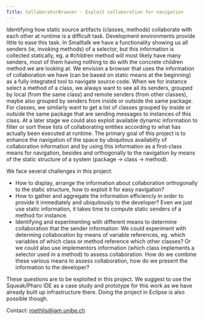 ```yaml
---
Title: CollaboratorBrowser - Exploit collaboration for navigation
---
```


Identifying how static source artifacts (classes, methods) collaborate with each other at runtime is a difficult task. Development environments provide little to ease this task. In Smalltalk we have a functionality showing us all senders (ie, invoking methods) of a selector, but this information is collected statically, eg. a #children method will most likely have many senders, most of them having nothing to do with the concrete children method we are looking at. We envision a browser that uses the information of collaboration we have (can be based on static means at the beginning) as a fully integrated tool to navigate source code. When we for instance select a method of a class, we always want to see all its senders, grouped by local (from the same class) and remote senders (from other classes), maybe also grouped by senders from inside or outside the same package. For classes, we similarly want to get a list of classes grouped by inside or outside the same package that are sending messages to instances of this class. At a later stage we could also exploit available dynamic information to filter or sort these lists of collaborating entities according to what has actually been executed at runtime. 
The primary goal of this project is to enhance the navigation of the space by ubiquitous availabilty of collaboration information and by using this information as a first-class means for navigation, besides and orthogonally to the navigation by means of the static structure of a system (package -> class ->  method). 

We face several challenges in this project:

-  How to display, arrange the information about collaboration orthogonally to the static structure, how to exploit it for easy navigation?
-  How to gather and aggregate the information efficiencly in order to provide it immediately and ubiquitously to the developer? Even we just use static information, it takes time to compute static senders of a method for instance.
-  Identifying and experimenting with different means to determine collaboration that the sender information: We could experiment with determing collaboration by means of variable references, eg. which variables of which class or method reference which other classes? Or we could also use implementors information (which class implements a selector used in a method) to assess collaboration. How do we combine these various means to assess collaboration, how do we present the information to the developer?

These questions are to be exploited in this project. We suggest to use the Squeak/Pharo IDE as a case study and prototype for this work as we have already built up infrastructure there. Doing the project in Eclipse is also possible though.

Contact: <a href="mailto:roethlis@iam.unibe.ch">roethlis@iam.unibe.ch</a>

